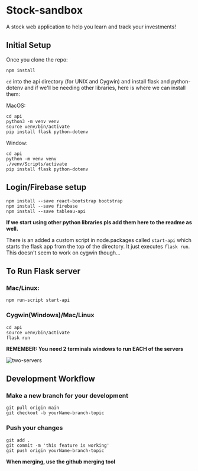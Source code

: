 # Stock-sandbox
A stock web application to help you learn and track your investments!

## Initial Setup 
Once you clone the repo:
```
npm install
```
`cd` into the api directory (for UNIX and Cygwin)
and install flask and python-dotenv
and if we'll be needing other libraries, here is where we can install them:

MacOS:
```
cd api
python3 -m venv venv
source venv/bin/activate
pip install flask python-dotenv
```
Window:
```
cd api
python -m venv venv
./venv/Scripts/activate
pip install flask python-dotenv
```
## Login/Firebase setup
```
npm install --save react-bootstrap bootstrap
npm install --save firebase
npm install --save tableau-api
```

**If we start using other python libraries pls add them here to the readme as well.**


There is an added a custom script in node.packages called `start-api` which starts the flask app from the top of the directory. It just executes `flask run`. This doesn't seem to work on cygwin though...

## To Run Flask server
### Mac/Linux:
```
npm run-script start-api
```

### Cygwin(Windows)/Mac/Linux
```
cd api
source venv/bin/activate
flask run
```

**REMEMBER: You need 2 terminals windows to run EACH of the servers**

![two-servers](https://user-images.githubusercontent.com/55335418/110071827-9a44c600-7d31-11eb-8dc7-149e7b04b174.PNG)


## Development Workflow

### Make a new branch for your development
```
git pull origin main
git checkout -b yourName-branch-topic
```

### Push your changes
```
git add .
git commit -m 'this feature is working'
git push origin yourName-branch-topic
```

**When merging, use the github merging tool**

